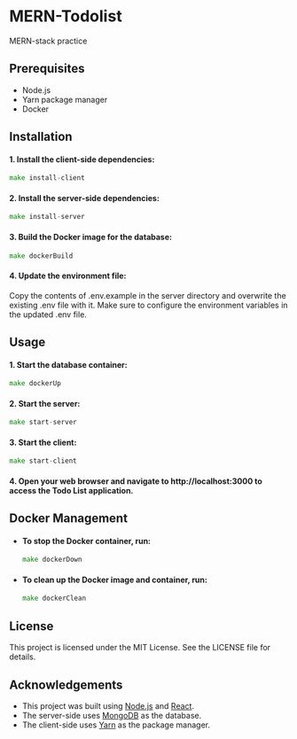 # MERN-Todolist
MERN-stack practice

## Prerequisites
- Node.js
- Yarn package manager
- Docker

## Installation 
#### 1. Install the client-side dependencies:
```go
make install-client
```

#### 2. Install the server-side dependencies:

```go
make install-server
```

#### 3. Build the Docker image for the database:
```go
make dockerBuild
```

#### 4. Update the environment file:
Copy the contents of .env.example in the server directory and overwrite the existing .env file with it. Make sure to configure the environment variables in the updated .env file.



## Usage
#### 1. Start the database container:

```go
make dockerUp
```

#### 2. Start the server:

```go
make start-server
```

#### 3. Start the client:

```go
make start-client
```

#### 4. Open your web browser and navigate to http://localhost:3000 to access the Todo List application.

## Docker Management
- #### To stop the Docker container, run:
    ```go
    make dockerDown
    ```
- #### To clean up the Docker image and container, run:
    ```go
    make dockerClean
    ```

## License
This project is licensed under the MIT License. See the LICENSE file for details.

## Acknowledgements
- This project was built using [Node.js](https://nodejs.org/en) and [React](https://react.dev/).
- The server-side uses [MongoDB](https://www.mongodb.com/) as the database.
- The client-side uses [Yarn](https://yarnpkg.com/) as the package manager.



